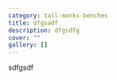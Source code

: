 ```yaml
---
category: tall-monks-benches
title: dfgsadf
description: dfgsdfg
cover: ""
gallery: []
---
```

sdfgsdf
